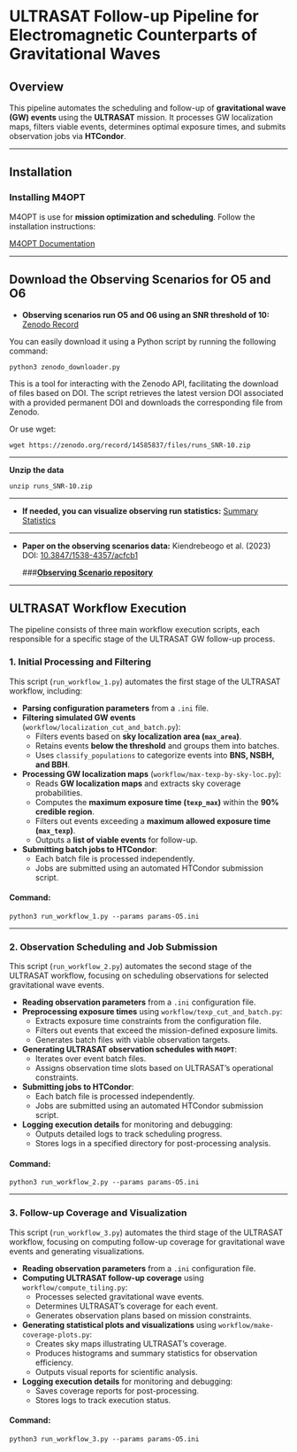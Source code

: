 # ULTRASAT Follow-up Pipeline for Electromagnetic Counterparts of Gravitational Waves


## Overview
This pipeline automates the scheduling and follow-up of **gravitational wave (GW) events** using the **ULTRASAT** mission. It processes GW localization maps, filters viable events, determines optimal exposure times, and submits observation jobs via **HTCondor**.

---
## Installation

### Installing M4OPT
M4OPT is use for **mission optimization and scheduling**.
Follow the installation instructions:

[M4OPT Documentation](doc/index.md)

---
## Download the Observing Scenarios for O5 and O6

- **Observing scenarios run O5 and O6 using an SNR threshold of 10:**
  [Zenodo Record](https://zenodo.org/records/14585837)

You can easily download it using a Python script by running the following command:

```
python3 zenodo_downloader.py
```
This is a tool for interacting with the Zenodo API, facilitating the download of files based on DOI. The script retrieves the latest version DOI associated with a provided permanent DOI and downloads the corresponding file from Zenodo.

Or use wget:

```
wget https://zenodo.org/record/14585837/files/runs_SNR-10.zip
```
---
**Unzip the data**

```
unzip runs_SNR-10.zip
```
---
- **If needed, you can visualize observing run statistics:**
  [Summary Statistics](doc/summary.rst)
---

- **Paper on the observing scenarios data:**
  Kiendrebeogo et al. (2023)
  DOI: [10.3847/1538-4357/acfcb1](https://iopscience.iop.org/article/10.3847/1538-4357/acfcb1)

  ###**[Observing Scenario repository](https://github.com/lpsinger/observing-scenarios-simulations)**

---
## ULTRASAT Workflow Execution

The pipeline consists of three main workflow execution scripts, each responsible for a specific stage of the ULTRASAT GW follow-up process.

### **1. Initial Processing and Filtering**
This script (`run_workflow_1.py`) automates the first stage of the ULTRASAT workflow, including:
- **Parsing configuration parameters** from a `.ini` file.
- **Filtering simulated GW events** (`workflow/localization_cut_and_batch.py`):
  - Filters events based on **sky localization area (`max_area`)**.
  - Retains events **below the threshold** and groups them into batches.
  - Uses `classify_populations` to categorize events into **BNS, NSBH, and BBH**.
- **Processing GW localization maps** (`workflow/max-texp-by-sky-loc.py`):
  - Reads **GW localization maps** and extracts sky coverage probabilities.
  - Computes the **maximum exposure time (`texp_max`)** within the **90% credible region**.
  - Filters out events exceeding a **maximum allowed exposure time (`max_texp`)**.
  - Outputs a **list of viable events** for follow-up.
- **Submitting batch jobs to HTCondor**:
  - Each batch file is processed independently.
  - Jobs are submitted using an automated HTCondor submission script.

#### **Command:**
```
python3 run_workflow_1.py --params params-O5.ini
```
---
### **2. Observation Scheduling and Job Submission**
This script (`run_workflow_2.py`) automates the second stage of the ULTRASAT workflow, focusing on scheduling observations for selected gravitational wave events.

- **Reading observation parameters** from a `.ini` configuration file.
- **Preprocessing exposure times** using `workflow/texp_cut_and_batch.py`:
  - Extracts exposure time constraints from the configuration file.
  - Filters out events that exceed the mission-defined exposure limits.
  - Generates batch files with viable observation targets.
- **Generating ULTRASAT observation schedules with `M4OPT`**:
  - Iterates over event batch files.
  - Assigns observation time slots based on ULTRASAT’s operational constraints.
- **Submitting jobs to HTCondor**:
  - Each batch file is processed independently.
  - Jobs are submitted using an automated HTCondor submission script.
- **Logging execution details** for monitoring and debugging:
  - Outputs detailed logs to track scheduling progress.
  - Stores logs in a specified directory for post-processing analysis.

#### **Command:**
```
python3 run_workflow_2.py --params params-O5.ini
```

---
### **3. Follow-up Coverage and Visualization**
This script (`run_workflow_3.py`) automates the third stage of the ULTRASAT workflow, focusing on computing follow-up coverage for gravitational wave events and generating visualizations.

- **Reading observation parameters** from a `.ini` configuration file.
- **Computing ULTRASAT follow-up coverage** using `workflow/compute_tiling.py`:
  - Processes selected gravitational wave events.
  - Determines ULTRASAT’s coverage for each event.
  - Generates observation plans based on mission constraints.
- **Generating statistical plots and visualizations** using `workflow/make-coverage-plots.py`:
  - Creates sky maps illustrating ULTRASAT’s coverage.
  - Produces histograms and summary statistics for observation efficiency.
  - Outputs visual reports for scientific analysis.
- **Logging execution details** for monitoring and debugging:
  - Saves coverage reports for post-processing.
  - Stores logs to track execution status.

#### **Command:**
```
python3 run_workflow_3.py --params params-O5.ini
```
